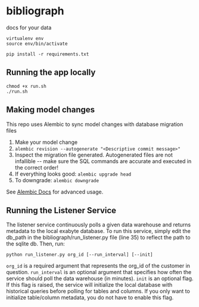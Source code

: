 # bibliograph
docs for your data

```
virtualenv env
source env/bin/activate

pip install -r requirements.txt
```

## Running the app locally
```
chmod +x run.sh
./run.sh
```

## Making model changes
This repo uses Alembic to sync model changes with database migration files

1. Make your model change
2. `alembic revision --autogenerate "<Descriptive commit message>"`
3. Inspect the migration file generated. Autogenerated files are not infallible -- make sure the SQL commands are accurate and executed in the correct order!
4. If everything looks good: `alembic upgrade head`
5. To downgrade: `alembic downgrade`

See [Alembic Docs](https://alembic.sqlalchemy.org/en/latest/tutorial.html) for advanced usage.

## Running the Listener Service
The listener service continuously polls a given data warehouse and returns metadata to the local exabyte database. To run this service, simply edit the db_path in the bibliograph/run_listener.py file (line 35) to reflect the path to the sqlite db. Then, run:
```
python run_listener.py org_id [--run_interval] [--init]
```
`org_id` is a required argument that represents the org_id of the customer in question. `run_interval` is an optional argument that specifies how often the service should poll the data warehouse (in minutes). `init` is an optional flag. If this flag is raised, the service will initialize the local database with historical queries before polling for tables and columns. If you only want to initialize table/column metadata, you do not have to enable this flag.  
